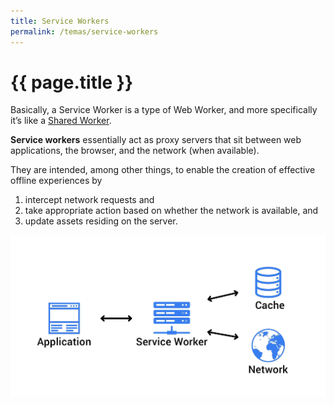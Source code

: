 ```yaml
---
title: Service Workers
permalink: /temas/service-workers
---
```


# {{ page.title }}

Basically, a Service Worker is a type of Web Worker, and more specifically it’s like a <a href="https://developer.mozilla.org/en-US/docs/Web/API/SharedWorker" rel="noopener ugc nofollow" target="_blank">Shared Worker</a>.

**Service workers** essentially act as proxy servers that sit between web applications, the browser, and the network (when available). 

They are intended, among other things, to enable the creation of effective offline experiences by


1. intercept network requests and 
2. take appropriate action based on whether the network is available, and 
3. update assets residing on the server.

![](/assets/images/service-workers-1.webp)